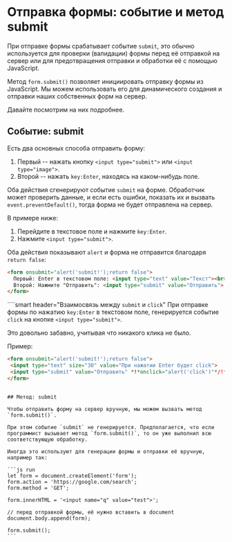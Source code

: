 # Отправка формы: событие и метод submit

При отправке формы срабатывает событие `submit`, это обычно используется для проверки (валидации) формы перед её отправкой на сервер или для предотвращения отправки и обработки её с помощью JavaScript.

Метод `form.submit()` позволяет инициировать отправку формы из JavaScript. Мы можем использовать его для динамического создания и отправки наших собственных форм на сервер.

Давайте посмотрим на них подробнее.

## Событие: submit

Есть два основных способа отправить форму:

1. Первый -- нажать кнопку `<input type="submit">` или `<input type="image">`.
2. Второй -- нажать `key:Enter`, находясь на каком-нибудь поле.

Оба действия сгенерируют событие `submit` на форме. Обработчик может проверить данные, и если есть ошибки, показать их и вызвать `event.preventDefault()`, тогда форма не будет отправлена на сервер.

В примере ниже:

1. Перейдите в текстовое поле и нажмите `key:Enter`.
2. Нажмите `<input type="submit">`.

Оба действия показывают `alert` и форма не отправится благодаря `return false`:

```html autorun height=60 no-beautify
<form onsubmit="alert('submit!');return false">
  Первый: Enter в текстовом поле: <input type="text" value="Текст"><br>
  Второй: Нажмите "Отправить": <input type="submit" value="Отправить">
</form>
```

````smart header="Взаимосвязь между `submit` и `click`"
При отправке формы по нажатию `key:Enter` в текстовом поле, генерируется событие `click` на кнопке `<input type="submit">`.

Это довольно забавно, учитывая что никакого клика не было.

Пример:

```html autorun height=60
<form onsubmit="alert('submit!');return false">
 <input type="text" size="30" value="При нажатии Enter будет click">
 <input type="submit" value="Отправить" *!*onclick="alert('click')"*/!*>
</form>
```

````

## Метод: submit

Чтобы отправить форму на сервер вручную, мы можем вызвать метод `form.submit()`.

При этом событие `submit` не генерируется. Предполагается, что если программист вызывает метод `form.submit()`, то он уже выполнил всю соответствующую обработку.

Иногда это используют для генерации формы и отправки её вручную, например так:

```js run
let form = document.createElement('form');
form.action = 'https://google.com/search';
form.method = 'GET';

form.innerHTML = '<input name="q" value="test">';

// перед отправкой формы, её нужно вставить в document
document.body.append(form);

form.submit();
```
